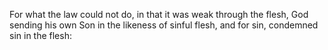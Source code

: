 For what the law could not do, in that it was weak through the flesh, God sending his own Son in the likeness of sinful flesh, and for sin, condemned sin in the flesh:
